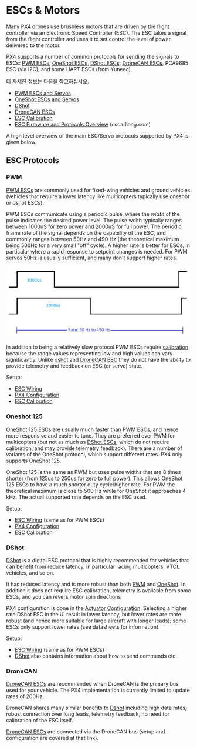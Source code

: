# ESCs & Motors

Many PX4 drones use brushless motors that are driven by the flight controller via an Electronic Speed Controller (ESC).
The ESC takes a signal from the flight controller and uses it to set control the level of power delivered to the motor.

PX4 supports a number of common protocols for sending the signals to ESCs: [PWM ESCs](../peripherals/pwm_escs_and_servo.md), [OneShot ESCs](../peripherals/oneshot.md), [DShot ESCs](../peripherals/dshot.md), [DroneCAN ESCs](../dronecan/escs.md), PCA9685 ESC (via I2C), and some UART ESCs (from Yuneec).

더 자세한 정보는 다음을 참고하십시오.

- [PWM ESCs and Servos](../peripherals/pwm_escs_and_servo.md)
- [OneShot ESCs and Servos](../peripherals/oneshot.md)
- [DShot](../peripherals/dshot.md)
- [DroneCAN ESCs](../dronecan/escs.md)
- [ESC Calibration](../advanced_config/esc_calibration.md)
- [ESC Firmware and Protocols Overview](https://oscarliang.com/esc-firmware-protocols/) (oscarliang.com)

A high level overview of the main ESC/Servo protocols supported by PX4 is given below.

## ESC Protocols

### PWM

[PWM ESCs](../peripherals/pwm_escs_and_servo.md) are commonly used for fixed-wing vehicles and ground vehicles (vehicles that require a lower latency like multicopters typically use oneshot or dshot ESCs).

PWM ESCs communicate using a periodic pulse, where the _width_ of the pulse indicates the desired power level.
The pulse wdith typically ranges between 1000uS for zero power and 2000uS for full power.
The periodic frame rate of the signal depends on the capability of the ESC, and commonly ranges between 50Hz and 490 Hz (the theoretical maximum being 500Hz for a very small "off" cycle).
A higher rate is better for ESCs, in particular where a rapid response to setpoint changes is needed.
For PWM servos 50Hz is usually sufficient, and many don't support higher rates.

![duty cycle for PWM](../../assets/peripherals/esc_pwm_duty_cycle.png)

In addition to being a relatively slow protocol PWM ESCs require [calibration](../advanced_config/esc_calibration.md) because the range values representing low and high values can vary significantly.
Unlike [dshot](#dshot) and [DroneCAN ESC](#dronecan) they do not have the ability to provide telemetry and feedback on ESC (or servo) state.

Setup:

- [ESC Wiring](../peripherals/pwm_escs_and_servo.md)
- [PX4 Configuration](../peripherals/pwm_escs_and_servo.md#px4-configuration)
- [ESC Calibration](../advanced_config/esc_calibration.md)

### Oneshot 125

[OneShot 125 ESCs](../peripherals/oneshot.md) are usually much faster than PWM ESCs, and hence more responsive and easier to tune.
They are preferred over PWM for multicopters (but not as much as [DShot ESCs](#dshot), which do not require calibration, and may provide telemetry feedback).
There are a number of variants of the OneShot protocol, which support different rates.
PX4 only supports OneShot 125.

OneShot 125 is the same as PWM but uses pulse widths that are 8 times shorter (from 125us to 250us for zero to full power).
This allows OneShot 125 ESCs to have a much shorter duty cycle/higher rate.
For PWM the theoretical maximum is close to 500 Hz while for OneShot it approaches 4 kHz.
The actual supported rate depends on the ESC used.

Setup:

- [ESC Wiring](../peripherals/pwm_escs_and_servo.md) (same as for PWM ESCs)
- [PX4 Configuration](../peripherals/oneshot.md#px4-configuration)
- [ESC Calibration](../advanced_config/esc_calibration.md)

### DShot

[DShot](../peripherals/dshot.md) is a digital ESC protocol that is highly recommended for vehicles that can benefit from reduce latency, in particular racing multicopters, VTOL vehicles, and so on.

It has reduced latency and is more robust than both [PWM](#pwm) and [OneShot](#oneshot-125).
In addition it does not require ESC calibration, telemetry is available from some ESCs, and you can revers motor spin directions

PX4 configuration is done in the [Actuator Configuration](../config/actuators.md).
Selecting a higher rate DShot ESC in the UI result in lower latency, but lower rates are more robust (and hence more suitable for large aircraft with longer leads); some ESCs only support lower rates (see datasheets for information).

Setup:

- [ESC Wiring](../peripherals/pwm_escs_and_servo.md) (same as for PWM ESCs)
- [DShot](../peripherals/dshot.md) also contains information about how to send commands etc.

### DroneCAN

[DroneCAN ESCs](../dronecan/escs.md) are recommended when DroneCAN is the primary bus used for your vehicle.
The PX4 implementation is currently limited to update rates of 200Hz.

DroneCAN shares many similar benefits to [Dshot](#dshot) including high data rates, robust connection over long leads, telemetry feedback, no need for calibration of the ESC itself.

[DroneCAN ESCs](../dronecan/escs.md) are connected via the DroneCAN bus (setup and configuration are covered at that link).
